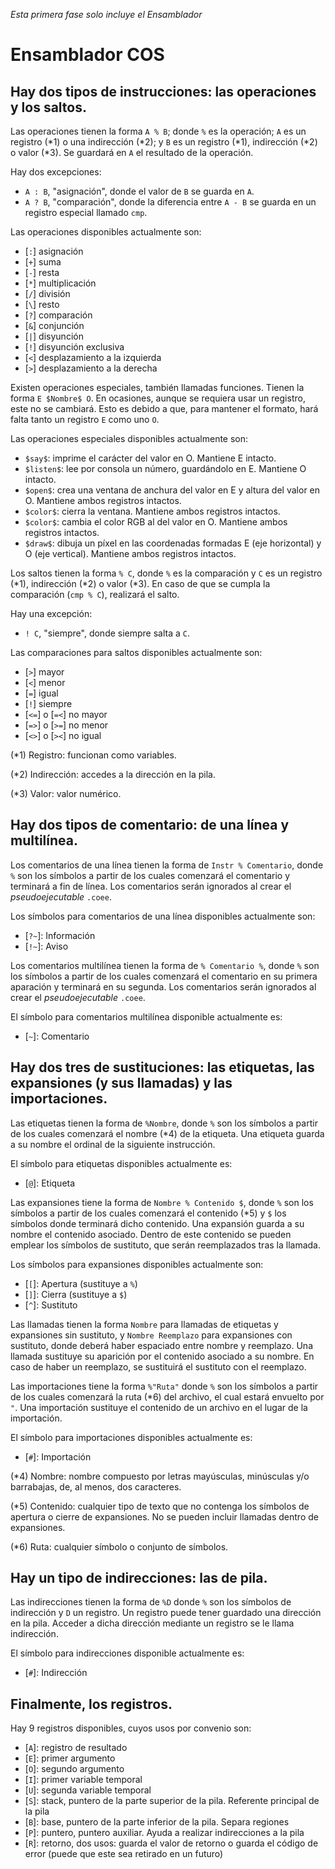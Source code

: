 *Esta primera fase solo incluye el Ensamblador*


# Ensamblador COS

## Hay dos tipos de instrucciones: las operaciones y los saltos.

Las operaciones tienen la forma `A % B`; donde `%` es la operación; `A` es un registro (\*1) o una indirección (\*2); y `B` es un registro (\*1), indirección (\*2) o valor (\*3). Se guardará en `A` el resultado de la operación. 

Hay dos excepciones:

* `A : B`, "asignación", donde el valor de `B` se guarda en `A`.
* `A ? B`, "comparación", donde la diferencia entre `A - B` se guarda en un registro especial llamado `cmp`.

Las operaciones disponibles actualmente son:

* \[`:`\] asignación
* \[`+`\] suma
* \[`-`\] resta
* \[`*`\] multiplicación
* \[`/`\] división
* \[`\`\] resto
* \[`?`\] comparación
* \[`&`\] conjunción
* \[`|`\] disyunción
* \[`!`\] disyunción exclusiva
* \[`<`\] desplazamiento a la izquierda
* \[`>`\] desplazamiento a la derecha

Existen operaciones especiales, también llamadas funciones. Tienen la forma `E $Nombre$ O`. En ocasiones, aunque se requiera usar un registro, este no se cambiará. Esto es debido a que, para mantener el formato, hará falta tanto un registro `E` como uno `O`.

Las operaciones especiales disponibles actualmente son:
* `$say$`: imprime el carácter del valor en O. Mantiene E intacto.
* `$listen$`: lee por consola un número, guardándolo en E. Mantiene O intacto.
* `$open$`: crea una ventana de anchura del valor en E y altura del valor en O. Mantiene ambos registros intactos.
* `$color$`: cierra la ventana. Mantiene ambos registros intactos.
* `$color$`: cambia el color RGB al del valor en O. Mantiene ambos registros intactos.
* `$draw$`: dibuja un píxel en las coordenadas formadas E (eje horizontal) y O (eje vertical). Mantiene ambos registros intactos.

Los saltos tienen la forma `% C`, donde `%` es la comparación y `C` es un registro (\*1), indirección (\*2) o valor (\*3). En caso de que se cumpla la comparación (`cmp % C`), realizará el salto.

Hay una excepción:

* `! C`, "siempre", donde siempre salta a `C`.

Las comparaciones para saltos disponibles actualmente son:

* \[`>`\] mayor
* \[`<`\] menor
* \[`=`\] igual
* \[`!`\] siempre
* \[`<=`\] o \[`=<`\] no mayor
* \[`=>`\] o \[`>=`\] no menor
* \[`<>`\] o \[`><`\] no igual

(\*1) Registro: funcionan como variables.

(\*2) Indirección: accedes a la dirección en la pila.

(\*3) Valor: valor numérico.

## Hay dos tipos de comentario: de una línea y multilínea.

Los comentarios de una línea tienen la forma de `Instr % Comentario`, donde `%` son los símbolos a partir de los cuales comenzará el comentario y terminará a fin de línea. Los comentarios serán ignorados al crear el *pseudoejecutable* `.coee`.

Los símbolos para comentarios de una línea disponibles actualmente son:

* \[`?~`\]: Información
* \[`!~`\]: Aviso

Los comentarios multilínea tienen la forma de `% Comentario %`, donde `%` son los símbolos a partir de los cuales comenzará el comentario en su primera aparación y terminará en su segunda. Los comentarios serán ignorados al crear el *pseudoejecutable* `.coee`.

El símbolo para comentarios multilínea disponible actualmente es:

* \[`~`\]: Comentario

## Hay dos tres de sustituciones: las etiquetas, las expansiones (y sus llamadas) y las importaciones.

Las etiquetas tienen la forma de `%Nombre`, donde `%` son los símbolos a partir de los cuales comenzará el nombre (\*4) de la etiqueta. Una etiqueta guarda a su nombre el ordinal de la siguiente instrucción.

El símbolo para etiquetas disponibles actualmente es:

* \[`@`\]: Etiqueta

Las expansiones tiene la forma de `Nombre % Contenido $`, donde `%` son los símbolos a partir de los cuales comenzará el contenido (\*5) y `$` los símbolos donde terminará dicho contenido. Una expansión guarda a su nombre el contenido asociado. Dentro de este contenido se pueden emplear los símbolos de sustituto, que serán reemplazados tras la llamada.

Los símbolos para expansiones disponibles actualmente son:

* \[`[`\]: Apertura (sustituye a `%`)
* \[`]`\]: Cierra (sustituye a `$`)
* \[`^`\]: Sustituto

Las llamadas tienen la forma `Nombre` para llamadas de etiquetas y expansiones sin sustituto, y `Nombre Reemplazo` para expansiones con sustituto, donde deberá haber espaciado entre nombre y reemplazo. Una llamada sustituye su aparición por el contenido asociado a su nombre. En caso de haber un reemplazo, se sustituirá el sustituto con el reemplazo.

Las importaciones tiene la forma `%"Ruta"` donde `%` son los símbolos a partir de los cuales comenzará la ruta (\*6) del archivo, el cual estará envuelto por `"`. Una importación sustituye el contenido de un archivo en el lugar de la importación.

El símbolo para importaciones disponibles actualmente es:

* \[`#`\]: Importación

(\*4) Nombre: nombre compuesto por letras mayúsculas, minúsculas y/o barrabajas, de, al menos, dos caracteres.

(\*5) Contenido: cualquier tipo de texto que no contenga los símbolos de apertura o cierre de expansiones. No se pueden incluir llamadas dentro de expansiones.

(\*6) Ruta: cualquier símbolo o conjunto de símbolos.

## Hay un tipo de indirecciones: las de pila.

Las indirecciones tienen la forma de `%D` donde `%` son los símbolos de indirección y `D` un registro. Un registro puede tener guardado una dirección en la pila. Acceder a dicha dirección mediante un registro se le llama indirección.

El símbolo para indirecciones disponible actualmente es:

* \[`#`\]: Indirección

## Finalmente, los registros.

Hay 9 registros disponibles, cuyos usos por convenio son:

* \[`A`\]: registro de resultado
* \[`E`\]: primer argumento
* \[`O`\]: segundo argumento
* \[`I`\]: primer variable temporal
* \[`U`\]: segunda variable temporal
* \[`S`\]: stack, puntero de la parte superior de la pila. Referente principal de la pila
* \[`B`\]: base, puntero de la parte inferior de la pila. Separa regiones
* \[`P`\]: puntero, puntero auxiliar. Ayuda a realizar indirecciones a la pila
* \[`R`\]: retorno, dos usos: guarda el valor de retorno o guarda el código de error (puede que este sea retirado en un futuro)